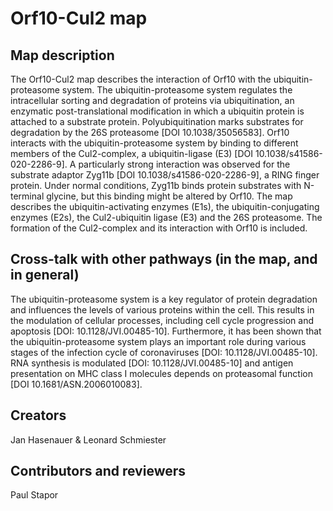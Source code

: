 # Orf10-Cul2 map

## Map description
The Orf10-Cul2 map describes the interaction of Orf10 with the ubiquitin-proteasome system. The ubiquitin-proteasome system regulates the intracellular sorting and degradation of proteins via ubiquitination, an enzymatic post-translational modification in which a ubiquitin protein is attached to a substrate protein. Polyubiquitination marks substrates for degradation by the 26S proteasome [DOI 10.1038/35056583]. Orf10 interacts with the ubiquitin-proteasome system by binding to different members of the Cul2-complex, a ubiquitin-ligase (E3) [DOI 10.1038/s41586-020-2286-9]. A particularly strong interaction was observed for the substrate adaptor Zyg11b [DOI 10.1038/s41586-020-2286-9], a RING finger protein. Under normal conditions, Zyg11b binds protein substrates with N-terminal glycine, but this binding might be altered by Orf10.
The map describes the ubiquitin-activating enzymes (E1s), the ubiquitin-conjugating enzymes (E2s), the Cul2-ubiquitin ligase (E3) and the 26S proteasome. The formation of the Cul2-complex and its interaction with Orf10 is included.

## Cross-talk with other pathways (in the map, and in general)
The ubiquitin-proteasome system is a key regulator of protein degradation and influences the levels of various proteins within the cell. This results in the modulation of cellular processes, including cell cycle progression and apoptosis [DOI: 10.1128/JVI.00485-10]. Furthermore, it has been shown that the ubiquitin-proteasome system plays an important role during various stages of the infection cycle of coronaviruses [DOI: 10.1128/JVI.00485-10]. RNA synthesis is modulated [DOI: 10.1128/JVI.00485-10] and antigen presentation on MHC class I molecules depends on proteasomal function [DOI 10.1681/ASN.2006010083].

## Creators
Jan Hasenauer & Leonard Schmiester

## Contributors and reviewers
Paul Stapor
